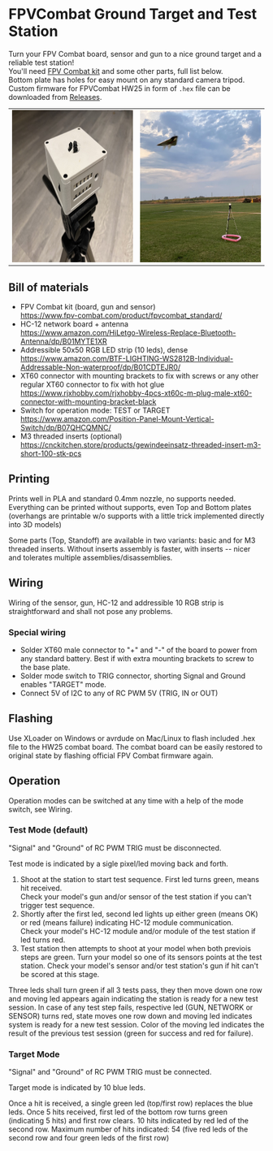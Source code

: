 # FPVCombat Ground Target and Test Station

Turn your FPV Combat board, sensor and gun to a nice ground target and a reliable test station!  
You'll need [FPV Combat kit](https://fpv-combat.com/) and some other parts, full list below.  
Bottom plate has holes for easy mount on any standard camera tripod.  
Custom firmware for FPVCombat HW25 in form of `.hex` file can be downloaded from [Releases](https://github.com/ysoldak/fpvc-target/releases).

<table>
<tr><td>
<img src="media/Main.jpg" title="main" height="300" />
</td><td>
<img src="media/InTheWild.jpg" title="In the wild" height="300" />
</td></tr>
</table>

## Bill of materials

- FPV Combat kit (board, gun and sensor)  
  https://www.fpv-combat.com/product/fpvcombat_standard/
- HC-12 network board + antenna  
  https://www.amazon.com/HiLetgo-Wireless-Replace-Bluetooth-Antenna/dp/B01MYTE1XR
- Addressible 50x50 RGB LED strip (10 leds), dense  
  https://www.amazon.com/BTF-LIGHTING-WS2812B-Individual-Addressable-Non-waterproof/dp/B01CDTEJR0/
- XT60 connector with mounting brackets to fix with screws or any other regular XT60 connector to fix with hot glue
  https://www.rjxhobby.com/rjxhobby-4pcs-xt60c-m-plug-male-xt60-connector-with-mounting-bracket-black
- Switch for operation mode: TEST or TARGET  
  https://www.amazon.com/Position-Panel-Mount-Vertical-Switch/dp/B07QHCQMNC/
- M3 threaded inserts  (optional)  
  https://cnckitchen.store/products/gewindeeinsatz-threaded-insert-m3-short-100-stk-pcs

## Printing

Prints well in PLA and standard 0.4mm nozzle, no supports needed.
Everything can be printed without supports, even Top and Bottom plates (overhangs are printable w/o supports with a little trick implemented directly into 3D models)

Some parts (Top, Standoff) are available in two variants: basic and for M3 threaded inserts.
Without inserts assembly is faster, with inserts -- nicer and tolerates multiple assemblies/disassemblies.

## Wiring

Wiring of the sensor, gun, HC-12 and addressible 10 RGB strip is straightforward and shall not pose any problems.

### Special wiring
- Solder XT60 male connector to "+" and "-" of the board to power from any standard battery. Best if with extra mounting brackets to screw to the base plate.
- Solder mode switch to TRIG connector, shorting Signal and Ground enables "TARGET" mode.
- Connect 5V of I2C to any of RC PWM 5V (TRIG, IN or OUT)

## Flashing

Use XLoader on Windows or avrdude on Mac/Linux to flash included .hex file to the HW25 combat board.
The combat board can be easily restored to original state by flashing official FPV Combat firmware again.

## Operation

Operation modes can be switched at any time with a help of the mode switch, see Wiring.

### Test Mode (default)
"Signal" and "Ground" of RC PWM TRIG must be disconnected.

Test mode is indicated by a sigle pixel/led moving back and forth.

1. Shoot at the station to start test sequence. First led turns green, means hit received.  
   Check your model's gun and/or sensor of the test station if you can't trigger test sequence.
2. Shortly after the first led, second led lights up either green (means OK) or red (means failure) indicating HC-12 module communication.  
   Check your model's HC-12 module and/or module of the test station if led turns red.
3. Test station then attempts to shoot at your model when both previois steps are green. Turn your model so one of its sensors points at the test station.
   Check your model's sensor and/or test station's gun if hit can't be scored at this stage.

Three leds shall turn green if all 3 tests pass, they then move down one row and moving led appears again indicating the station is ready for a new test session.
In case of any test step fails, respective led (GUN, NETWORK or SENSOR) turns red, state moves one row down and moving led indicates system is ready for a new test session.
Color of the moving led indicates the result of the previous test session (green for success and red for failure).

### Target Mode
"Signal" and "Ground" of RC PWM TRIG must be connected.

Target mode is indicated by 10 blue leds.

Once a hit is received, a single green led (top/first row) replaces the blue leds.
Once 5 hits received, first led of the bottom row turns green (indicating 5 hits) and first row clears.
10 hits indicated by red led of the second row.
Maximum number of hits indicated: 54 (five red leds of the second row and four green leds of the first row)
